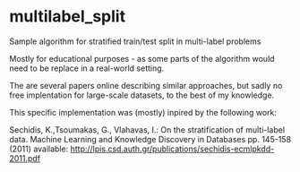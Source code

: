 # multilabel_split
Sample algorithm for stratified train/test split in multi-label problems

Mostly for educational purposes - as some parts of the algorithm would need to be replace in a real-world setting.

The are several papers online describing similar approaches, but sadly no free implentation for large-scale datasets, to the best of my knowledge.

This specific implementation was (mostly) inpired by the following work:
 
Sechidis, K.,Tsoumakas, G., Vlahavas, I.: On the stratification of multi-label data.
Machine Learning and Knowledge Discovery in Databases pp. 145-158 (2011)
available: http://lpis.csd.auth.gr/publications/sechidis-ecmlpkdd-2011.pdf
